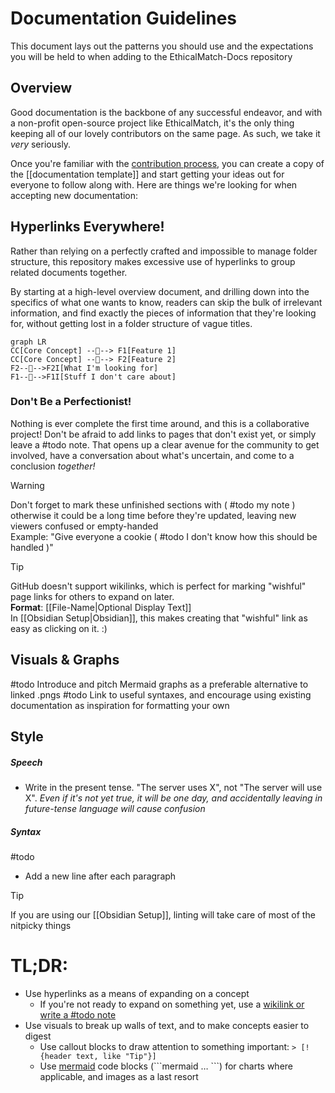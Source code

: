 # Documentation Guidelines
This document lays out the patterns you should use and the expectations you will be held to when adding to the EthicalMatch-Docs repository
## Overview
Good documentation is the backbone of any successful endeavor, and with a non-profit open-source project like EthicalMatch, it's the only thing keeping all of our lovely contributors on the same page. As such, we take it *very* seriously.

Once you're familiar with the [contribution process](CONTRIBUTING.md), you can create a copy of the [[documentation template]] and start getting your ideas out for everyone to follow along with. Here are things we're looking for when accepting new documentation:

## Hyperlinks Everywhere!
Rather than relying on a perfectly crafted and impossible to manage folder structure, this repository makes excessive use of hyperlinks to group related documents together.

By starting at a high-level overview document, and drilling down into the specifics of what one wants to know, readers can skip the bulk of irrelevant information, and find exactly the pieces of information that they're looking for, without getting lost in a folder structure of vague titles.
```mermaid
graph LR
CC[Core Concept] --🔗--> F1[Feature 1]
CC[Core Concept] --🔗--> F2[Feature 2]
F2--🔗-->F2I[What I'm looking for]
F1--🔗-->F1I[Stuff I don't care about]
```

### Don't Be a Perfectionist!
Nothing is ever complete the first time around, and this is a collaborative project! Don't be afraid to add links to pages that don't exist yet, or simply leave a \#todo note. That opens up a clear avenue for the community to get involved, have a conversation about what's uncertain, and come to a conclusion *together!*

> [!Warning]
> Don't forget to mark these unfinished sections with ( \#todo my note ) otherwise it could be a long time before they're updated, leaving new viewers confused or empty-handed  
> Example: "Give everyone a cookie ( \#todo I don't know how this should be handled )"

> [!Tip]
> GitHub doesn't support wikilinks, which is perfect for marking "wishful" page links for others to expand on later.  
> **Format**: \[\[File-Name|Optional Display Text]]  
> In [[Obsidian Setup|Obsidian]], this makes creating that "wishful" link as easy as clicking on it. :)  

## Visuals & Graphs
#todo Introduce and pitch Mermaid graphs as a preferable alternative to linked .pngs
#todo Link to useful syntaxes, and encourage using existing documentation as inspiration for formatting your own

## Style
##### Speech
- Write in the present tense. "The server uses X", not "The server will use X". 
	*Even if it's not yet true, it will be one day, and accidentally leaving in future-tense language will cause confusion*
##### Syntax
#todo 
- Add a new line after each paragraph

> [!Tip]
> If you are using our [[Obsidian Setup]], linting will take care of most of the nitpicky things

# TL;DR:
- Use hyperlinks as a means of expanding on a concept
	- If you're not ready to expand on something yet, use a [wikilink or write a #todo note](#dont-be-a-perfectionist)
- Use visuals to break up walls of text, and to make concepts easier to digest
	- Use callout blocks to draw attention to something important: `> [!{header text, like "Tip"}]`
	- Use [mermaid](https://jojozhuang.github.io/tutorial/mermaid-cheat-sheet/) code blocks (\`\`\`mermaid … \`\`\`) for charts where applicable, and images as a last resort